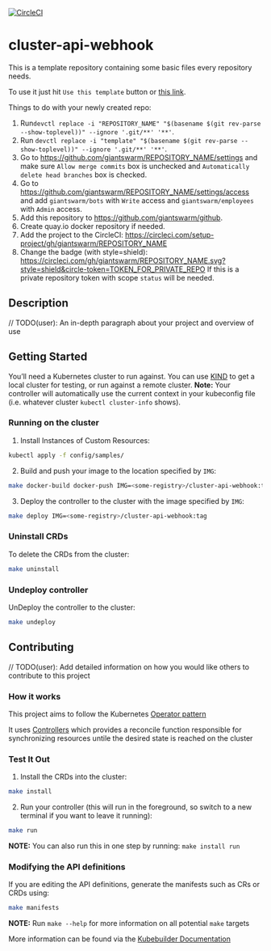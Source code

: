[![CircleCI](https://circleci.com/gh/giantswarm/template.svg?style=shield)](https://circleci.com/gh/giantswarm/template)

# cluster-api-webhook

This is a template repository containing some basic files every repository
needs.

To use it just hit `Use this template` button or [this link][generate].

Things to do with your newly created repo:

1. Run`devctl replace -i "REPOSITORY_NAME" "$(basename $(git rev-parse
   --show-toplevel))" --ignore '.git/**' '**'`.
2. Run `devctl replace -i "template" "$(basename $(git rev-parse
   --show-toplevel))" --ignore '.git/**' '**'`.
3. Go to https://github.com/giantswarm/REPOSITORY_NAME/settings and make sure `Allow
   merge commits` box is unchecked and `Automatically delete head branches` box
   is checked.
4. Go to https://github.com/giantswarm/REPOSITORY_NAME/settings/access and add
   `giantswarm/bots` with `Write` access and `giantswarm/employees` with
   `Admin` access.
5. Add this repository to https://github.com/giantswarm/github.
6. Create quay.io docker repository if needed.
7. Add the project to the CircleCI:
   https://circleci.com/setup-project/gh/giantswarm/REPOSITORY_NAME
8. Change the badge (with style=shield):
   https://circleci.com/gh/giantswarm/REPOSITORY_NAME.svg?style=shield&circle-token=TOKEN_FOR_PRIVATE_REPO
   If this is a private repository token with scope `status` will be needed.

[generate]: https://github.com/giantswarm/template/generate

## Description
// TODO(user): An in-depth paragraph about your project and overview of use

## Getting Started
You’ll need a Kubernetes cluster to run against. You can use [KIND](https://sigs.k8s.io/kind) to get a local cluster for testing, or run against a remote cluster.
**Note:** Your controller will automatically use the current context in your kubeconfig file (i.e. whatever cluster `kubectl cluster-info` shows).

### Running on the cluster
1. Install Instances of Custom Resources:

```sh
kubectl apply -f config/samples/
```

2. Build and push your image to the location specified by `IMG`:
	
```sh
make docker-build docker-push IMG=<some-registry>/cluster-api-webhook:tag
```
	
3. Deploy the controller to the cluster with the image specified by `IMG`:

```sh
make deploy IMG=<some-registry>/cluster-api-webhook:tag
```

### Uninstall CRDs
To delete the CRDs from the cluster:

```sh
make uninstall
```

### Undeploy controller
UnDeploy the controller to the cluster:

```sh
make undeploy
```

## Contributing
// TODO(user): Add detailed information on how you would like others to contribute to this project

### How it works
This project aims to follow the Kubernetes [Operator pattern](https://kubernetes.io/docs/concepts/extend-kubernetes/operator/)

It uses [Controllers](https://kubernetes.io/docs/concepts/architecture/controller/) 
which provides a reconcile function responsible for synchronizing resources untile the desired state is reached on the cluster 

### Test It Out
1. Install the CRDs into the cluster:

```sh
make install
```

2. Run your controller (this will run in the foreground, so switch to a new terminal if you want to leave it running):

```sh
make run
```

**NOTE:** You can also run this in one step by running: `make install run`

### Modifying the API definitions
If you are editing the API definitions, generate the manifests such as CRs or CRDs using:

```sh
make manifests
```

**NOTE:** Run `make --help` for more information on all potential `make` targets

More information can be found via the [Kubebuilder Documentation](https://book.kubebuilder.io/introduction.html)
